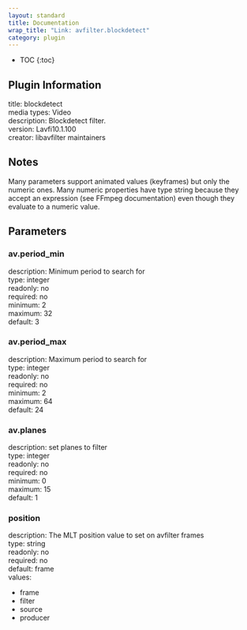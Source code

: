 ```yaml
---
layout: standard
title: Documentation
wrap_title: "Link: avfilter.blockdetect"
category: plugin
---
```

* TOC
{:toc}

## Plugin Information

title: blockdetect  
media types:
Video  
description: Blockdetect filter.  
version: Lavfi10.1.100  
creator: libavfilter maintainers  

## Notes

Many parameters support animated values (keyframes) but only the numeric ones. Many numeric properties have type string because they accept an expression (see FFmpeg documentation) even though they evaluate to a numeric value.

## Parameters

### av.period_min

  
description:
Minimum period to search for  
type: integer  
readonly: no  
required: no  
minimum: 2  
maximum: 32  
default: 3  

### av.period_max

  
description:
Maximum period to search for  
type: integer  
readonly: no  
required: no  
minimum: 2  
maximum: 64  
default: 24  

### av.planes

  
description:
set planes to filter  
type: integer  
readonly: no  
required: no  
minimum: 0  
maximum: 15  
default: 1  

### position

  
description:
The MLT position value to set on avfilter frames  
type: string  
readonly: no  
required: no  
default: frame  
values:  

* frame
* filter
* source
* producer

